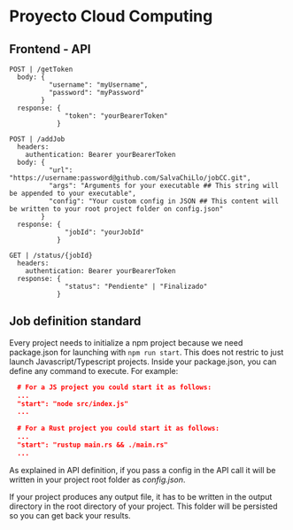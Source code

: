# Proyecto Cloud Computing

## Frontend - API
```
POST | /getToken
  body: {
          "username": "myUsername",
          "password": "myPassword"
        }
  response: {
              "token": "yourBearerToken"
            }
```

```
POST | /addJob
  headers:
    authentication: Bearer yourBearerToken
  body: {
          "url": "https://username:password@github.com/SalvaChiLlo/jobCC.git",
          "args": "Arguments for your executable ## This string will be appended to your executable",
          "config": "Your custom config in JSON ## This content will be written to your root project folder on config.json"
        }
  response: {
              "jobId": "yourJobId"
            }
```

```
GET | /status/{jobId}
  headers:
    authentication: Bearer yourBearerToken
  response: {
              "status": "Pendiente" | "Finalizado"
            }
```

## Job definition standard
Every project needs to initialize a npm project because we need package.json for launching with `npm run start`.
This does not restric to just launch Javascript/Typescript projects. Inside your package.json, you can define any command to execute. For example:
``` json
  # For a JS project you could start it as follows:
  ...
  "start": "node src/index.js"
  ...
  
  # For a Rust project you could start it as follows:
  ...
  "start": "rustup main.rs && ./main.rs"
  ...
```

As explained in API definition, if you pass a config in the API call it will be written in your project root folder as *config.json*.

If your project produces any output file, it has to be written in the output directory in the root directory of your project. This folder will be persisted so you can get back your results. 